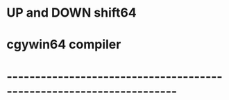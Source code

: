 # UP and DOWN shift64
# cgywin64 compiler
# --------------------------------------------------------------------
